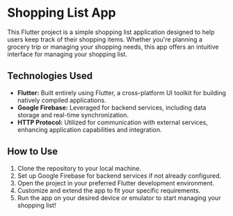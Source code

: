 # Shopping List App

This Flutter project is a simple shopping list application designed to help users keep track of their shopping items. Whether you're planning a grocery trip or managing your shopping needs, this app offers an intuitive interface for managing your shopping list.

## Technologies Used

- **Flutter:** Built entirely using Flutter, a cross-platform UI toolkit for building natively compiled applications.
- **Google Firebase:** Leveraged for backend services, including data storage and real-time synchronization.
- **HTTP Protocol:** Utilized for communication with external services, enhancing application capabilities and integration.

## How to Use

1. Clone the repository to your local machine.
2. Set up Google Firebase for backend services if not already configured.
3. Open the project in your preferred Flutter development environment.
4. Customize and extend the app to fit your specific requirements.
5. Run the app on your desired device or emulator to start managing your shopping list!
